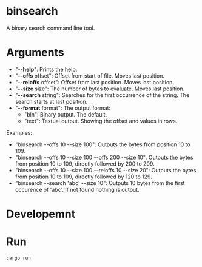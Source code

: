 # binsearch

A binary search command line tool.

# Arguments

- "**--help**": Prints the help.
- "**--offs** offset": Offset from start of file. Moves last position.
- "**--reloffs** offset": Offset from last position. Moves last position.
- "**--size** size": The number of bytes to evaluate. Moves last position.
- "**--search** string": Searches for the first occurrence of the string. The search starts at last position.
- "**--format** format": The output format:
	- "bin": Binary output. The default.
	- "text":	Textual output. Showing the offset and values in rows.

Examples:
- "binsearch --offs 10 --size 100": Outputs the bytes from position 10 to 109.
- "binsearch --offs 10 --size 100 --offs 200 --size 10": Outputs the bytes from position 10 to 109, directly followed by 200 to 209.
- "binsearch --offs 10 --size 100 --reloffs 10 --size 20": Outputs the bytes from position 10 to 109, directly followed by 120 to 129.
- "binsearch --search 'abc' --size 10": Outputs 10 bytes from the first occurence of 'abc'. If not found nothing is output.


# Developemnt

# Run

~~~
cargo run
~~~
